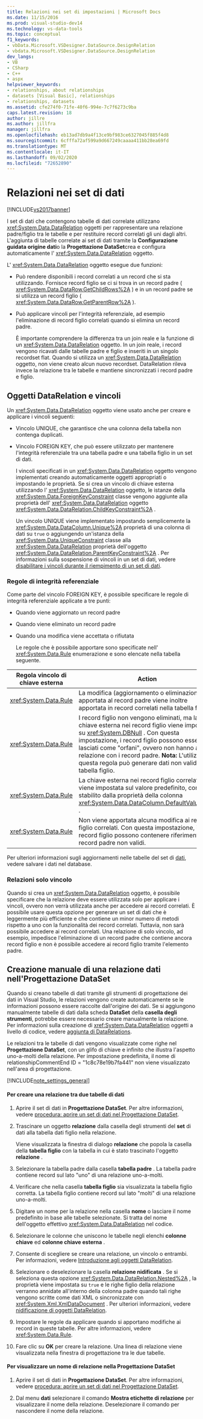 ```yaml
---
title: Relazioni nei set di impostazioni | Microsoft Docs
ms.date: 11/15/2016
ms.prod: visual-studio-dev14
ms.technology: vs-data-tools
ms.topic: conceptual
f1_keywords:
- vbData.Microsoft.VSDesigner.DataSource.DesignRelation
- vbdata.Microsoft.VSDesigner.DataSource.DesignRelation
dev_langs:
- VB
- CSharp
- C++
- aspx
helpviewer_keywords:
- relationships, about relationships
- datasets [Visual Basic], relationships
- relationships, datasets
ms.assetid: cfe274f0-71fe-40f6-994e-7c7f6273c9ba
caps.latest.revision: 18
author: jillre
ms.author: jillfra
manager: jillfra
ms.openlocfilehash: eb13ad7db9a4f13ce9bf983ce6327045f885f4d8
ms.sourcegitcommit: 6cfffa72af599a9d667249caaaa411bb28ea69fd
ms.translationtype: MT
ms.contentlocale: it-IT
ms.lasthandoff: 09/02/2020
ms.locfileid: "72652890"
---
```

# <a name="relationships-in-datasets"></a>Relazioni nei set di dati
[!INCLUDE[vs2017banner](../includes/vs2017banner.md)]

I set di dati che contengono tabelle di dati correlate utilizzano <xref:System.Data.DataRelation> oggetti per rappresentare una relazione padre/figlio tra le tabelle e per restituire record correlati gli uni dagli altri. L'aggiunta di tabelle correlate ai set di dati tramite la **Configurazione guidata origine dati**o la **Progettazione DataSet**crea e configura automaticamente l' <xref:System.Data.DataRelation> oggetto.

 L' <xref:System.Data.DataRelation> oggetto esegue due funzioni:

- Può rendere disponibili i record correlati a un record che si sta utilizzando. Fornisce record figlio se ci si trova in un record padre ( <xref:System.Data.DataRow.GetChildRows%2A> ) e in un record padre se si utilizza un record figlio ( <xref:System.Data.DataRow.GetParentRow%2A> ).

- Può applicare vincoli per l'integrità referenziale, ad esempio l'eliminazione di record figlio correlati quando si elimina un record padre.

  È importante comprendere la differenza tra un join reale e la funzione di un <xref:System.Data.DataRelation> oggetto. In un join reale, i record vengono ricavati dalle tabelle padre e figlio e inseriti in un singolo recordset flat. Quando si utilizza un <xref:System.Data.DataRelation> oggetto, non viene creato alcun nuovo recordset. DataRelation rileva invece la relazione tra le tabelle e mantiene sincronizzati i record padre e figlio.

## <a name="datarelation-objects-and-constraints"></a>Oggetti DataRelation e vincoli
 Un <xref:System.Data.DataRelation> oggetto viene usato anche per creare e applicare i vincoli seguenti:

- Vincolo UNIQUE, che garantisce che una colonna della tabella non contenga duplicati.

- Vincolo FOREIGN KEY, che può essere utilizzato per mantenere l'integrità referenziale tra una tabella padre e una tabella figlio in un set di dati.

  I vincoli specificati in un <xref:System.Data.DataRelation> oggetto vengono implementati creando automaticamente oggetti appropriati o impostando le proprietà. Se si crea un vincolo di chiave esterna utilizzando l' <xref:System.Data.DataRelation> oggetto, le istanze della <xref:System.Data.ForeignKeyConstraint> classe vengono aggiunte alla proprietà dell' <xref:System.Data.DataRelation> oggetto <xref:System.Data.DataRelation.ChildKeyConstraint%2A> .

  Un vincolo UNIQUE viene implementato impostando semplicemente la <xref:System.Data.DataColumn.Unique%2A> proprietà di una colonna di dati su `true` o aggiungendo un'istanza della <xref:System.Data.UniqueConstraint> classe alla <xref:System.Data.DataRelation> proprietà dell'oggetto <xref:System.Data.DataRelation.ParentKeyConstraint%2A> . Per informazioni sulla sospensione di vincoli in un set di dati, vedere [disabilitare i vincoli durante il riempimento di un set di dati](../data-tools/turn-off-constraints-while-filling-a-dataset.md).

### <a name="referential-integrity-rules"></a>Regole di integrità referenziale
 Come parte del vincolo FOREIGN KEY, è possibile specificare le regole di integrità referenziale applicate a tre punti:

- Quando viene aggiornato un record padre

- Quando viene eliminato un record padre

- Quando una modifica viene accettata o rifiutata

  Le regole che è possibile apportare sono specificate nell' <xref:System.Data.Rule> enumerazione e sono elencate nella tabella seguente.

|Regola vincolo di chiave esterna|Action|
|----------------------------------|------------|
|<xref:System.Data.Rule>|La modifica (aggiornamento o eliminazione) apportata al record padre viene inoltre apportata in record correlati nella tabella figlio.|
|<xref:System.Data.Rule>|I record figlio non vengono eliminati, ma la chiave esterna nei record figlio viene impostata su <xref:System.DBNull> . Con questa impostazione, i record figlio possono essere lasciati come "orfani", ovvero non hanno alcuna relazione con i record padre. **Nota:**  L'utilizzo di questa regola può generare dati non validi nella tabella figlio.|
|<xref:System.Data.Rule>|La chiave esterna nei record figlio correlati viene impostata sul valore predefinito, come stabilito dalla proprietà della colonna <xref:System.Data.DataColumn.DefaultValue%2A> .|
|<xref:System.Data.Rule>|Non viene apportata alcuna modifica ai record figlio correlati. Con questa impostazione, i record figlio possono contenere riferimenti a record padre non validi.|

 Per ulteriori informazioni sugli aggiornamenti nelle tabelle del set di [dati](../data-tools/save-data-back-to-the-database.md), vedere salvare i dati nel database.

### <a name="constraint-only-relations"></a>Relazioni solo vincolo
 Quando si crea un <xref:System.Data.DataRelation> oggetto, è possibile specificare che la relazione deve essere utilizzata solo per applicare i vincoli, ovvero non verrà utilizzata anche per accedere ai record correlati. È possibile usare questa opzione per generare un set di dati che è leggermente più efficiente e che contiene un minor numero di metodi rispetto a uno con la funzionalità dei record correlati. Tuttavia, non sarà possibile accedere ai record correlati. Una relazione di solo vincolo, ad esempio, impedisce l'eliminazione di un record padre che contiene ancora record figlio e non è possibile accedere ai record figlio tramite l'elemento padre.

## <a name="manually-creating-a-data-relation-in-the-dataset-designer"></a>Creazione manuale di una relazione dati nell'Progettazione DataSet
 Quando si creano tabelle di dati tramite gli strumenti di progettazione dei dati in Visual Studio, le relazioni vengono create automaticamente se le informazioni possono essere raccolte dall'origine dei dati. Se si aggiungono manualmente tabelle di dati dalla scheda **DataSet** della **casella degli strumenti**, potrebbe essere necessario creare manualmente la relazione. Per informazioni sulla creazione di <xref:System.Data.DataRelation> oggetti a livello di codice, vedere [aggiunta di DataRelations](https://msdn.microsoft.com/library/a4a564fb-c1c4-4135-b6c2-b030e51195e4).

 Le relazioni tra le tabelle di dati vengono visualizzate come righe nel **Progettazione DataSet**, con un glifo di chiave e infinito che illustra l'aspetto uno-a-molti della relazione. Per impostazione predefinita, il nome di relationshipCommentEnd ID = "1c8c78e19b7fa441" non viene visualizzato nell'area di progettazione.

 [!INCLUDE[note_settings_general](../includes/note-settings-general-md.md)]

#### <a name="to-create-a-relationship-between-two-data-tables"></a>Per creare una relazione tra due tabelle di dati

1. Aprire il set di dati in **Progettazione DataSet**. Per altre informazioni, vedere [procedura: aprire un set di dati nel Progettazione DataSet](https://msdn.microsoft.com/library/36fc266f-365b-42cb-aebb-c993dc2c47c3).

2. Trascinare un oggetto **relazione** dalla casella degli strumenti del **set** di dati alla tabella dati figlio nella relazione.

     Viene visualizzata la finestra di dialogo **relazione** che popola la casella della **tabella figlio** con la tabella in cui è stato trascinato l'oggetto **relazione** .

3. Selezionare la tabella padre dalla casella **tabella padre** . La tabella padre contiene record sul lato "uno" di una relazione uno-a-molti.

4. Verificare che nella casella **tabella figlio** sia visualizzata la tabella figlio corretta. La tabella figlio contiene record sul lato "molti" di una relazione uno-a-molti.

5. Digitare un nome per la relazione nella casella **nome** o lasciare il nome predefinito in base alle tabelle selezionate. Si tratta del nome dell'oggetto effettivo <xref:System.Data.DataRelation> nel codice.

6. Selezionare le colonne che uniscono le tabelle negli elenchi **colonne chiave** ed **colonne chiave esterna** .

7. Consente di scegliere se creare una relazione, un vincolo o entrambi. Per informazioni, vedere [Introduzione agli oggetti DataRelation](https://msdn.microsoft.com/library/89d8a881-8265-41f2-a88b-61311ab06192).

8. Selezionare o deselezionare la casella **relazione nidificata** . Se si seleziona questa opzione <xref:System.Data.DataRelation.Nested%2A> , la proprietà viene impostata su `true` e le righe figlio della relazione verranno annidate all'interno della colonna padre quando tali righe vengono scritte come dati XML o sincronizzate con <xref:System.Xml.XmlDataDocument> . Per ulteriori informazioni, vedere [nidificazione di oggetti DataRelation](https://msdn.microsoft.com/library/9530f9c9-dd98-4b93-8cdb-40d7f1e8d0ab).

9. Impostare le regole da applicare quando si apportano modifiche ai record in queste tabelle. Per altre informazioni, vedere <xref:System.Data.Rule>.

10. Fare clic su **OK** per creare la relazione. Una linea di relazione viene visualizzata nella finestra di progettazione tra le due tabelle.

#### <a name="to-display-a-relation-name-in-the-dataset-designer"></a>Per visualizzare un nome di relazione nella Progettazione DataSet

1. Aprire il set di dati in **Progettazione DataSet**. Per altre informazioni, vedere [procedura: aprire un set di dati nel Progettazione DataSet](https://msdn.microsoft.com/library/36fc266f-365b-42cb-aebb-c993dc2c47c3).

2. Dal menu **dati** selezionare il comando **Mostra etichette di relazione** per visualizzare il nome della relazione. Deselezionare il comando per nascondere il nome della relazione.
